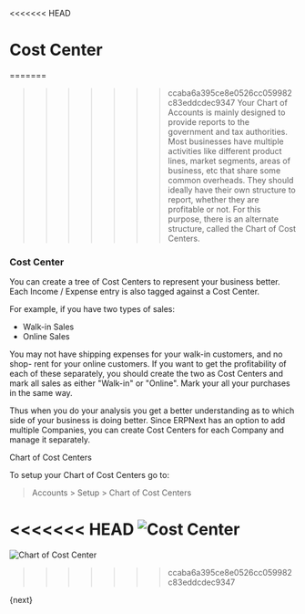 <<<<<<< HEAD
# Cost Center

=======
>>>>>>> ccaba6a395ce8e0526cc059982c83eddcdec9347
Your Chart of Accounts is mainly designed to provide reports to the government
and tax authorities. Most businesses have multiple activities like different
product lines, market segments, areas of business, etc that share some common
overheads. They should ideally have their own structure to report, whether they
are profitable or not. For this purpose, there is an alternate structure,
called the Chart of Cost Centers.

### Cost Center

You can create a tree of Cost Centers to represent your business better. Each
Income / Expense entry is also tagged against a Cost Center.

For example, if you have two types of sales:

  * Walk-in Sales
  * Online Sales

You may not have shipping expenses for your walk-in customers, and no shop-
rent for your online customers. If you want to get the profitability of each
of these separately, you should create the two as Cost Centers and mark all
sales as either "Walk-in" or "Online". Mark your all your purchases in the
same way.

Thus when you do your analysis you get a better understanding as to which side
of your business is doing better. Since ERPNext has an option to add multiple
Companies, you can create Cost Centers for each Company and manage it
separately.

Chart of Cost Centers

To setup your Chart of Cost Centers go to:

> Accounts > Setup > Chart of Cost Centers

<<<<<<< HEAD
<img class="screenshot" alt="Cost Center" src="/docs/assets/img/chart-of-cost-center.png">
=======
![Chart of Cost Center]({{docs_base_url}}/assets/old_images/erpnext/chart-of-cost-centers.png)
>>>>>>> ccaba6a395ce8e0526cc059982c83eddcdec9347

{next}
